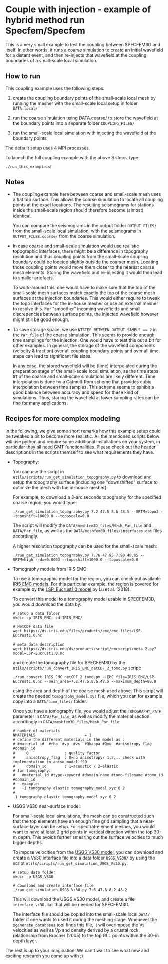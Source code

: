 # Couple with injection - example of hybrid method run Specfem/Specfem

This is a very small example to test the coupling between SPECFEM3D and itself.
In other words, it runs a coarse simulation to create an initial wavefield for a distant event,
and then re-injects that wavefield at the coupling boundaries of a small-scale local simulation.


## How to run

This coupling example uses the following steps:
1. create the coupling boundary points of the small-scale local mesh by running the mesher
   with the small-scale local setup in folder `DATA.local/`

2. run the coarse simulation using DATA.coarse/ to store the wavefield at the boundary points
   into a separate folder `COUPLING_FILES/`

3. run the small-scale local simulation with injecting the wavefield at the boundary points

The default setup uses 4 MPI processes.

To launch the full coupling example with the above 3 steps, type:
```
./run_this_example.sh
```


## Notes

* The coupling example here between coarse and small-scale mesh uses a flat top surface.
  This allows the coarse simulation to locate all coupling points at the exact locations.
  The resulting seismograms for stations inside the small-scale region should therefore become (almost) identical.

  You can compare the seismograms in the output folder `OUTPUT_FILES/` from the small-scale local simulation, with the
  seismograms in `OUTPUT_FILES.coarse/` from the coarse simulation.

* In case coarse and small-scale simulation would use realistic topographic interfaces, there might be a difference
  in topography resolution and thus coupling points from the small-scale coupling boundary could be located slightly
  outside the coarser mesh. Locating those coupling points would move them closer to the nearest coarse mesh elements.
  Storing the wavefield and re-injecting it would then lead to smaller artefacts.

  To work-around this, one would have to make sure that the top of the small-scale mesh surfaces match exactly
  the top of the coarse mesh surfaces at the injection boundaries.
  This would either require to tweak the topo interfaces for the in-house mesher or use an external mesher to resolve this.
  For "smoother" incoming wavefields and small discrepencies between surface points, the injected wavefield however
  might still be good enough.

* To save storage space, we use `NTSTEP_BETWEEN_OUTPUT_SAMPLE == 2` in the `Par_file` of the coarse simulation.
  This seems to provide enough time samplings for the injection. One would have to test this out a bit for other examples.
  In general, the storage of the wavefield components (velocity & traction) over all coupling boundary points and over all time steps
  can lead to significant file sizes.

  In any case, the stored wavefield will be (time) interpolated during the preparation stage of the small-scale local simulation,
  as the time steps `DT` of the coarse and small-scale simulations are likely different. Time interpolation is done by a
  Catmull-Rom scheme that provides cubic interpolation between time samples. This scheme seems to exhibit a good balance between accuracy
  and speed for these kind of simulations. Thus, storing the wavefield at lower sampling rates can be fine for many applications.


## Recipes for more complex modeling

In the following, we give some short remarks how this example setup could be tweaked a bit to become more realistic.
All the mentioned scripts below will use python and require some additional installations on your system, in particular they
all need [GMT](http://gmt.soest.hawaii.edu) functionalities. Please check out the header descriptions in the scripts themself
to see what requirements they have.

* Topography:

  You can use the script in `utils/scripts/run_get_simulation_topography.py` to download and setup the topography surface
  (including one "downshifted" surface to optimize the mesh with the in-house mesher).

  For example, to download a 3-arc seconds topography for the specified coarse region, you would type:
  ```
  ./run_get_simulation_topography.py 7.2 47.5 8.6 48.5 --SRTM=topo3 --toposhift=10000.0 --toposcale=0.0
  ```
  The script will modify the `DATA/meshfem3D_files/Mesh_Par_file` and `DATA/Par_file`,
  as well as the `DATA/meshfem3D_files/interfaces.dat` files accordingly.

  A higher resolution topography can be used for the small-scale mesh:
  ```
  ./run_get_simulation_topography.py 7.76 47.95 7.90 48.05 --SRTM=high --dx=0.0003 --toposhift=1000.0 --toposcale=0.0
  ```

* Tomography models from IRIS EMC:

  To use a tomographic model for the region, you can check out available [IRIS EMC models](https://ds.iris.edu/ds/products/emc-earthmodels/).
  For this particular example, the region is covered for example by the
  [LSP_Eucrust1.0 model](https://ds.iris.edu/ds/products/emc-lsp_eucrust10/) by Lu et al. (2018).

  To convert this model to a tomography model usable in SPECFEM3D, you would download the data by:
  ```
  # setup a data folder
  mkdir -p IRIS_EMC; cd IRIS_EMC/

  # NetCDF data file
  wget https://ds.iris.edu/files/products/emc/emc-files/LSP-Eucrust1.0.nc

  # meta data description
  wget https://ds.iris.edu/ds/products/script/emcscript/meta_2.py?model=LSP-Eucrust1.0.nc
  ```
  and create the tomography file for SPECFEM3D by the `utils/scripts/run_convert_IRIS_EMC_netCDF_2_tomo.py` script:
  ```
  ./run_convert_IRIS_EMC_netCDF_2_tomo.py --EMC_file=IRIS_EMC/LSP-Eucrust1.0.nc --mesh_area=7.2,47.5,8.6,48.5 --maximum_depth=80.0
  ```
  using the area and depth of the coarse mesh used above. This script will create the needed `tomography_model.xyz` file, which you
  can for example copy into a `DATA/tomo_files/` folder.

  Once you have a tomography file, you would adjust the `TOMOGRAPHY_PATH` parameter in `DATA/Par_file`, as well
  as modify the material section accordingly in `DATA/meshfem3D_files/Mesh_Par_file`:
  ```
  # number of materials
  NMATERIALS                      = 1
  # define the different materials in the model as :
  # #material_id  #rho  #vp  #vs  #Qkappa #Qmu  #anisotropy_flag #domain_id
  #     Q                : quality factor
  #     anisotropy_flag  : 0=no anisotropy/ 1,2,.. check with implementation in aniso_model.f90
  #     domain_id        : 1=acoustic / 2=elastic
  # for tomography:
  #   #material_id #type-keyword #domain-name #tomo-filename #tomo_id #domain_id
  #   example:
  #   -1 tomography elastic tomography_model.xyz 0 2
  #
  -1 tomography elastic tomography_model.xyz 0 2
  ```

* USGS VS30 near-surface model:

  For small-scale local simulations, the mesh can be constructed such that the top elements have an enough fine grid sampling
  that a near-surface layer can be setup. For spectral-element meshes, you would want to have at least 2 grid points
  in vertical direction within the top 30-m depth. This avoids further smearing out the surface velocities to much bigger depths.

  To impose velocities from the [USGS VS30 model](https://earthquake.usgs.gov/data/vs30/), you can download and
  create a Vs30 interface file into a data folder `USGS_VS30/` by using the script `utils/scripts/run_get_simulation_USGS_Vs30.py`:
  ```
  # setup data folder
  mkdir -p USGS_VS30

  # download and create interface file
  ./run_get_simulation_USGS_Vs30.py 7.6 47.8 8.2 48.2
  ```
  This will download the USGS VS30 model, and create a file `interface_vs30.dat` that will be needed for SPECFEM3D.

  The interface file should be copied into the small-scale local `DATA/` folder if one wants to used it during the meshing stage.
  Whenever the `xgenerate_databases` tool finds this file, it will overimpose the Vs velocities as well as Vp and density derived by
  a crustal rock relationship from Brocher (2005) to the top GLL points within the 30-m depth layer.

The rest is up to your imagination! We can't wait to see what new and exciting research you come up with ;)
